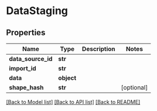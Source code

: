 # DataStaging

## Properties
Name | Type | Description | Notes
------------ | ------------- | ------------- | -------------
**data_source_id** | **str** |  | 
**import_id** | **str** |  | 
**data** | **object** |  | 
**shape_hash** | **str** |  | [optional] 

[[Back to Model list]](../README.md#documentation-for-models) [[Back to API list]](../README.md#documentation-for-api-endpoints) [[Back to README]](../README.md)

